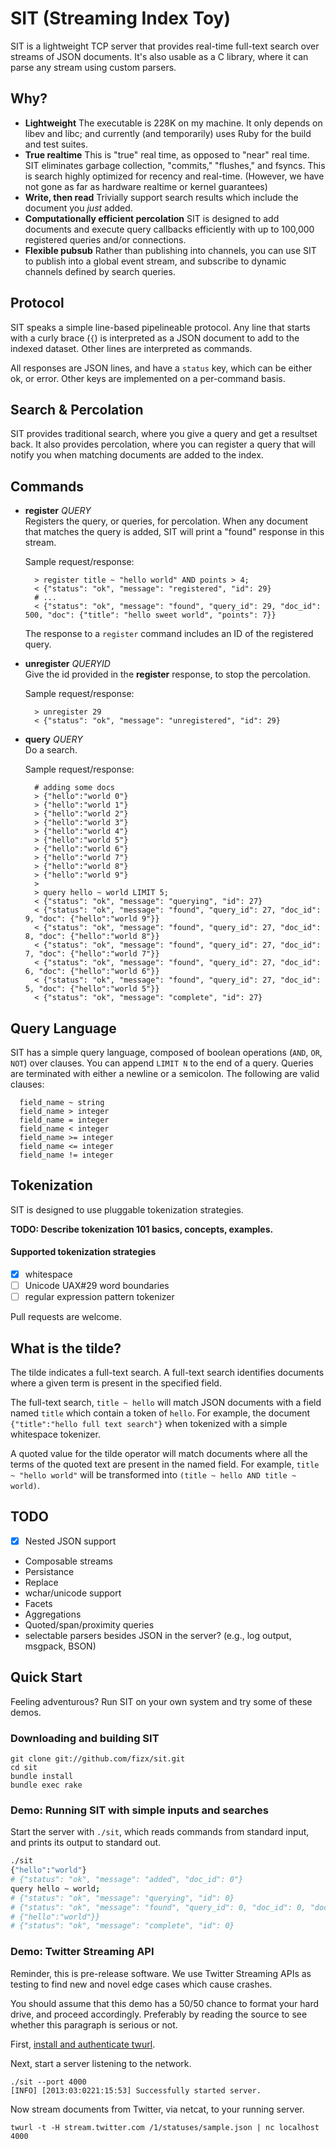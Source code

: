 # SIT (Streaming Index Toy)

SIT is a lightweight TCP server that provides real-time full-text search over
streams of JSON documents. It's also usable as a C library, where it can parse
any stream using custom parsers.

## Why?

* **Lightweight**
  The executable is 228K on my machine.  It only depends on libev and libc;
  and currently (and temporarily) uses Ruby for the build and test suites.
* **True realtime**
  This is "true" real time, as opposed to "near" real time. SIT eliminates
  garbage collection, "commits," "flushes," and fsyncs. This is search highly
  optimized for recency and real-time. (However, we have not gone as far as 
  hardware realtime or kernel guarantees)
* **Write, then read**
  Trivially support search results which include the document you _just_ added.
* **Computationally efficient percolation**
  SIT is designed to add documents and execute query callbacks efficiently with
  up to 100,000 registered queries and/or connections.
* **Flexible pubsub**
  Rather than publishing into channels, you can use SIT to publish into a global
  event stream, and subscribe to dynamic channels defined by search queries.

## Protocol

SIT speaks a simple line-based pipelineable protocol.  Any line that starts with
a curly brace (`{`) is interpreted as a JSON document to add to the indexed
dataset. Other lines are interpreted as commands.

All responses are JSON lines, and have a `status` key, which can be either ok,
or error.  Other keys are implemented on a per-command basis.

## Search & Percolation

SIT provides traditional search, where you give a query and get a resultset
back.  It also provides percolation, where you can register a query that will
notify you when matching documents are added to the index.

## Commands

* **register** _QUERY_    
  Registers the query, or queries, for percolation.  When any document that
  matches the query is added, SIT will print a "found" response in this stream.

  Sample request/response:    
  
        > register title ~ "hello world" AND points > 4;
        < {"status": "ok", "message": "registered", "id": 29}
        # ...
        < {"status": "ok", "message": "found", "query_id": 29, "doc_id": 500, "doc": {"title": "hello sweet world", "points": 7}}
  
  The response to a `register` command includes an ID of the registered query.

* **unregister** _QUERYID_    
  Give the id provided in the **register** response, to stop the percolation.

  Sample request/response:    
  
        > unregister 29
        < {"status": "ok", "message": "unregistered", "id": 29}

* **query** _QUERY_    
  Do a search.
  
  Sample request/response:

        # adding some docs
        > {"hello":"world 0"}
        > {"hello":"world 1"}
        > {"hello":"world 2"}
        > {"hello":"world 3"}
        > {"hello":"world 4"}
        > {"hello":"world 5"}
        > {"hello":"world 6"}
        > {"hello":"world 7"}
        > {"hello":"world 8"}
        > {"hello":"world 9"}
        >
        > query hello ~ world LIMIT 5;
        < {"status": "ok", "message": "querying", "id": 27}
        < {"status": "ok", "message": "found", "query_id": 27, "doc_id": 9, "doc": {"hello":"world 9"}}
        < {"status": "ok", "message": "found", "query_id": 27, "doc_id": 8, "doc": {"hello":"world 8"}}
        < {"status": "ok", "message": "found", "query_id": 27, "doc_id": 7, "doc": {"hello":"world 7"}}
        < {"status": "ok", "message": "found", "query_id": 27, "doc_id": 6, "doc": {"hello":"world 6"}}
        < {"status": "ok", "message": "found", "query_id": 27, "doc_id": 5, "doc": {"hello":"world 5"}}
        < {"status": "ok", "message": "complete", "id": 27}

## Query Language

SIT has a simple query language, composed of boolean operations (`AND`, `OR`,
`NOT`) over clauses. You can append `LIMIT N` to the end of a query. Queries
are terminated with either a newline or a semicolon. The following are valid
clauses:

      field_name ~ string 
      field_name > integer
      field_name = integer
      field_name < integer
      field_name >= integer
      field_name <= integer
      field_name != integer

## Tokenization

SIT is designed to use pluggable tokenization strategies.

__TODO: Describe tokenization 101 basics, concepts, examples.__

#### Supported tokenization strategies

- [x] whitespace
- [ ] Unicode UAX#29 word boundaries
- [ ] regular expression pattern tokenizer

Pull requests are welcome.

## What is the tilde?

The tilde indicates a full-text search. A full-text search identifies documents
where a given term is present in the specified field.

The full-text search, `title ~ hello` will match JSON documents with a field
named `title` which contain a token of `hello`. For example, the document
`{"title":"hello full text search"}` when tokenized with a simple whitespace
tokenizer.

A quoted value for the tilde operator will match documents where all the terms
of the quoted text are present in the named field. For example, `title ~ "hello
world"` will be transformed into `(title ~ hello AND title ~ world)`.

## TODO

* [x] Nested JSON support
* Composable streams
* Persistance
* Replace
* wchar/unicode support
* Facets
* Aggregations
* Quoted/span/proximity queries
* selectable parsers besides JSON in the server? (e.g., log output, msgpack,
  BSON)

## Quick Start

Feeling adventurous? Run SIT on your own system and try some of these demos.

### Downloading and building SIT

```
git clone git://github.com/fizx/sit.git
cd sit
bundle install
bundle exec rake
```

### Demo: Running SIT with simple inputs and searches

Start the server with `./sit`, which reads commands from standard input, and
prints its output to standard out.

```sh
./sit
{"hello":"world"}
# {"status": "ok", "message": "added", "doc_id": 0"}
query hello ~ world;
# {"status": "ok", "message": "querying", "id": 0}
# {"status": "ok", "message": "found", "query_id": 0, "doc_id": 0, "doc":
# {"hello":"world"}}
# {"status": "ok", "message": "complete", "id": 0}
```


### Demo: Twitter Streaming API

Reminder, this is pre-release software. We use Twitter Streaming APIs as testing
to find new and novel edge cases which cause crashes.

You should assume that this demo has a 50/50 chance to format your hard drive,
and proceed accordingly. Preferably by reading the source to see whether this
paragraph is serious or not.

First, [install and authenticate twurl](https://github.com/marcel/twurl).

Next, start a server listening to the network.

```
./sit --port 4000
[INFO] [2013:03:0221:15:53] Successfully started server.
```

Now stream documents from Twitter, via netcat, to your running server.

```
twurl -t -H stream.twitter.com /1/statuses/sample.json | nc localhost 4000
```

